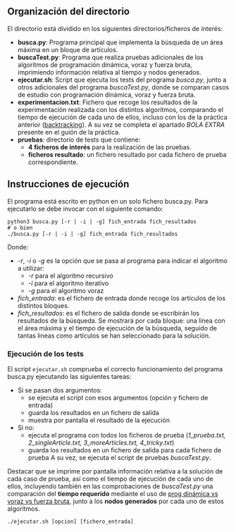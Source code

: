 ## Organización del directorio
El directorio está dividido en los siguientes directorios/ficheros de interés:
- **busca.py**: Programa principal que implementa la búsqueda de un área máxima en un bloque de artículos.
- **buscaTest.py**: Programa que realiza pruebas adicionales de los algoritmos de programación dinámica, voraz y fuerza bruta, imprimiendo información relativa al tiempo y nodos generados.
- **ejecutar.sh**: Script que ejecuta los tests del programa *busca.py*, junto a otros adicionales 
del programa *buscaTest.py*, donde se comparan casos de estudio con programación dinámica, voraz y fuerza bruta.
- **experimentacion.txt**: Fichero que recoge los resultados de la experimentación realizada con los distintos algoritmos, comparando el tiempo de ejecución de cada uno de ellos, incluso con los de la práctica anterior (<u>backtracking</u>). A su vez se completa el apartado *BOLA EXTRA* presente en el guión de la práctica.
- **pruebas**: directorio de tests que contiene: 
    - **4 ficheros de interés** para la realización de las pruebas.
    - **ficheros resultado**: un fichero resultado por cada fichero de prueba correspondiente. 

## Instrucciones de ejecución

El programa está escrito en python en un solo fichero busca.py. Para ejecutarlo se debe invocar con el siguiente comando:

```shell
python3 busca.py [-r | -i | -g] fich_entrada fich_resultados
# o bien
./busca.py [-r | -i | -g] fich_entrada fich_resultados
```

Donde:
- _-r_, _-i_ o _-g_ es la opción que se pasa al programa para indicar el algoritmo a utilizar:
    - _-r_ para el algoritmo recursivo
    - _-i_ para el algoritmo iterativo
    - _-g_ para el algoritmo voraz
- _fich_entrada_: es el fichero de entrada donde recoge los artículos de los distintos bloques.
- _fich_resultados_: es el fichero de salida donde se escribirán los resultados de la búsqueda.
Se mostrará por cada bloque: una línea con el área máxima y el tiempo de ejecución de la búsqueda, seguido de tantas lineas como artículos se han seleccionado para la solución.

### Ejecución de los tests


El script `ejecutar.sh` comprueba el correcto funcionamiento del programa busca.py ejecutando las siguientes tareas:
- Si se pasan dos argumentos:
    - se ejecuta el script con esos argumentos (opción y fichero de entrada)
    - guarda los resultados en un fichero de salida
    - muestra por pantalla el resultado de la ejecución
- Si no:
    - ejecuta el programa con todos los ficheros de prueba (*1_prueba.txt, 2_singleArticle.txt, 3_moreArticles.txt, 4_tricky.txt*)
    - guarda los resultados en un fichero de salida para cada fichero de prueba
A su vez, se ejecuta el script de pruebas *buscaTest.py*.

Destacar que se imprime por pantalla información relativa a la solución de cada caso de prueba, así como el tiempo de ejecución de cada uno de ellos, incluyendo también en las comprobaciones de *buscaTest.py* una comparación del **tiempo requerido** mediante el uso de <u>prog dinámica vs voraz vs fuerza bruta</u>, junto a los **nodos generados** por cada uno de estos algoritmos.


```shell
./ejecutar.sh [opcion] [fichero_entrada]
```
